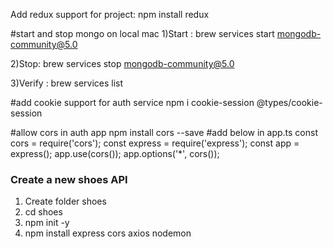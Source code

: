 Add redux support for project:
npm install redux

#start and stop mongo on local mac
1)Start : brew services start mongodb-community@5.0

2)Stop: brew services stop mongodb-community@5.0

3)Verify : brew services list

#add cookie support for auth service
npm i cookie-session @types/cookie-session

#allow cors in auth app
npm install cors --save
#add below in app.ts
const cors = require('cors');
const express = require('express');
const app = express();
app.use(cors());
app.options('*', cors());

### Create a new shoes API
1) Create folder shoes
2) cd shoes
3) npm init -y
4) npm install express cors axios nodemon
